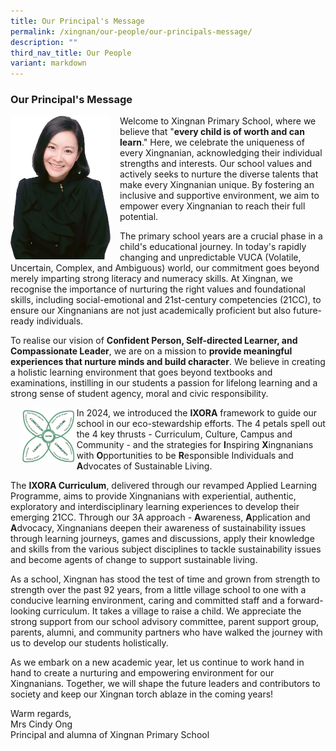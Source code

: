 ```yaml
---
title: Our Principal's Message
permalink: /xingnan/our-people/our-principals-message/
description: ""
third_nav_title: Our People
variant: markdown
---
```

<h3>Our Principal's Message</h3>


<p>
    <img style="float: left; width: 160px; height: 230px; margin-right: 15px;" alt="Principal Image" src="/images/Our%20Staff/01%20SL/SL1.png">
    Welcome to Xingnan Primary School, where we believe that "<strong>every child is of worth and can learn</strong>."
    Here, we celebrate the uniqueness of every Xingnanian, acknowledging their individual strengths and interests. 
    Our school values and actively seeks to nurture the diverse talents that make every Xingnanian unique. By fostering 
    an inclusive and supportive environment, we aim to empower every Xingnanian to reach their full potential.
</p>

<p>
    The primary school years are a crucial phase in a child's educational journey. In today's rapidly changing and 
    unpredictable VUCA (Volatile, Uncertain, Complex, and Ambiguous) world, our commitment goes beyond merely imparting 
    strong literacy and numeracy skills. At Xingnan, we recognise the importance of nurturing the right values and foundational 
    skills, including social-emotional and 21st-century competencies (21CC), to ensure our Xingnanians are not just academically 
    proficient but also future-ready individuals.
</p>

<p>
    To realise our vision of <strong>Confident Person, Self-directed Learner, and Compassionate Leader</strong>, we are on a 
    mission to <strong>provide meaningful experiences that nurture minds and build character</strong>. We believe in creating a 
    holistic learning environment that goes beyond textbooks and examinations, instilling in our students a passion for lifelong 
    learning and a strong sense of student agency, moral and civic responsibility.
</p>


<p>
    <img style="float: left; width: 18%; margin-left: 15px;" alt="IXORA Framework" src="/images/Our%20Staff/01%20SL/IXORA.png">
    In 2024, we introduced the <strong>IXORA</strong> framework to guide our school in our eco-stewardship efforts. The 4 petals spell 
    out the 4 key thrusts - Curriculum, Culture, Campus and Community - and the strategies for <strong>I</strong>nspiring <strong>X</strong>ingnanians 
    with <strong>O</strong>pportunities to be <strong>R</strong>esponsible Individuals and <strong>A</strong>dvocates of Sustainable Living.
</p>

<p>
    The <strong>IXORA Curriculum</strong>, delivered through our revamped Applied Learning Programme, aims to provide Xingnanians 
    with experiential, authentic, exploratory and interdisciplinary learning experiences to develop their emerging 21CC. Through 
    our 3A approach - <strong>A</strong>wareness, <strong>A</strong>pplication and <strong>A</strong>dvocacy, Xingnanians deepen their awareness 
    of sustainability issues through learning journeys, games and discussions, apply their knowledge and skills from the various 
    subject disciplines to tackle sustainability issues and become agents of change to support sustainable living.
</p>

<p>
    As a school, Xingnan has stood the test of time and grown from strength to strength over the past 92 years, from a little 
    village school to one with a conducive learning environment, caring and committed staff and a forward-looking curriculum. 
    It takes a village to raise a child. We appreciate the strong support from our school advisory committee, parent support 
    group, parents, alumni, and community partners who have walked the journey with us to develop our students holistically.
</p>

<p>
    As we embark on a new academic year, let us continue to work hand in hand to create a nurturing and empowering environment 
    for our Xingnanians. Together, we will shape the future leaders and contributors to society and keep our Xingnan torch 
    ablaze in the coming years!
</p>

Warm regards,<br>
Mrs Cindy Ong <br>
Principal and alumna of Xingnan Primary School
